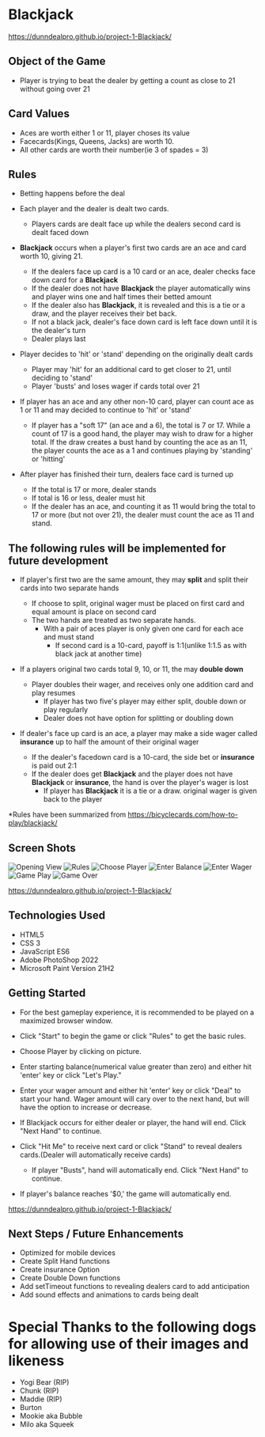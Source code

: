 # Blackjack

https://dunndealpro.github.io/project-1-Blackjack/

## Object of the Game
- Player is trying to beat the dealer by getting a count as close to 21 without going over 21

## Card Values 
- Aces are worth either 1 or 11, player choses its value
- Facecards(Kings, Queens, Jacks) are worth 10.
- All other cards are worth their number(ie 3 of spades = 3)

## Rules
- Betting happens before the deal

- Each player and the dealer is dealt two cards.  
    - Players cards are dealt face up while the dealers second card is dealt faced down

- **Blackjack** occurs when a player's first two cards are an ace and card worth 10, giving 21.  
    - If the dealers face up card is a 10 card or an ace, dealer checks face down card for a **Blackjack**
    - If the dealer does not have **Blackjack** the player automatically wins and player wins one and half times their betted amount
    - If the dealer also has **Blackjack**, it is revealed and this is a tie or a draw, and the player receives their bet back.
    - If not a black jack, dealer's face down card is left face down until it is the dealer's turn
    - Dealer plays last

- Player decides to 'hit' or 'stand' depending on the originally dealt cards 
    - Player may 'hit' for an additional card to get closer to 21, until deciding to 'stand'
    - Player 'busts' and loses wager if cards total over 21

- If player has an ace and any other non-10 card, player can count ace as 1 or 11 and may decided to continue to 'hit' or 'stand'
    - If  player has a "soft 17" (an ace and a 6), the total is 7 or 17. While a count of 17 is a good hand, the player may wish to draw for a higher total. If the draw creates a bust hand by counting the ace as an 11, the player counts the ace as a 1 and continues playing by 'standing' or 'hitting' 

- After player has finished their turn, dealers face card is turned up
    - If the total is 17 or more, dealer stands
    - If total is 16 or less, dealer must hit
    - If the dealer has an ace, and counting it as 11 would bring the total to 17 or more (but not over 21), the dealer must count the ace as 11 and stand.

## The following rules will be implemented for future development

- If player's first two are the same amount, they may **split** and split their cards into two separate hands
    - If choose to split, original wager must be placed on first card and equal amount is place on second card
    - The two hands are treated as two separate hands. 
        - With a pair of aces player is only given one card for each ace and must stand
            - If second card is a 10-card, payoff is 1:1(unlike 1:1.5 as with black jack at another time)

- If a players original two cards total 9, 10, or 11, the may **double down**
    - Player doubles their wager, and receives only one addition card and play resumes
        - If player has two five's player may either split, double down or play regularly
        - Dealer does not have option for splitting or doubling down

- If dealer's face up card is an ace, a player may make a side wager called **insurance** up to half the amount of their original wager

    - If the dealer's facedown card is a 10-card, the side bet or **insurance** is paid out 2:1
    - If the dealer does get **Blackjack** and the player does not have **Blackjack** or **insurance**, the hand is over the player's wager is lost
        - If player has **Blackjack** it is a tie or a draw.  original wager is given back to the player

*Rules have been summarized from https://bicyclecards.com/how-to-play/blackjack/

## Screen Shots

![Opening View](img/screenshots/opening-view.PNG)
![Rules](img/screenshots/rules-view.PNG)
![Choose Player](img/screenshots/choose-player-view.PNG)
![Enter Balance](img/screenshots/enter-balance.PNG)
![Enter Wager](img/screenshots/enter-wager.PNG)
![Game Play](img/screenshots/gameplay.PNG)
![Game Over](img/screenshots/game-over.PNG)


https://dunndealpro.github.io/project-1-Blackjack/

## Technologies Used

- HTML5
- CSS 3
- JavaScript ES6
- Adobe PhotoShop 2022
- Microsoft Paint Version 21H2

## Getting Started

- For the best gameplay experience, it is recommended to be played on a maximized browser window.  

- Click "Start" to begin the game or click "Rules" to get the basic rules.
- Choose Player by clicking on picture.
- Enter starting balance(numerical value greater than zero) and either hit 'enter' key or click "Let's Play."
- Enter your wager amount and either hit 'enter' key or click "Deal" to start your hand.  Wager amount will cary over to the next hand, but will have the option to increase or decrease.
- If Blackjack occurs for either dealer or player, the hand will end.  Click "Next Hand" to continue.
- Click "Hit Me" to receive next card or click "Stand" to reveal dealers cards.(Dealer will automatically receive cards)
    - If player "Busts", hand will automatically end.  Click "Next Hand" to continue.
- If player's balance reaches '$0,' the game will automatically end.  

https://dunndealpro.github.io/project-1-Blackjack/

## Next Steps / Future Enhancements

- Optimized for mobile devices
- Create Split Hand functions
- Create insurance Option
- Create Double Down functions
- Add setTimeout functions to revealing dealers card to add anticipation
- Add sound effects and animations to cards being dealt

# Special Thanks to the following dogs for allowing use of their images and likeness

- Yogi Bear (RIP)
- Chunk (RIP)
- Maddie (RIP)
- Burton
- Mookie aka Bubble
- Milo aka Squeek
